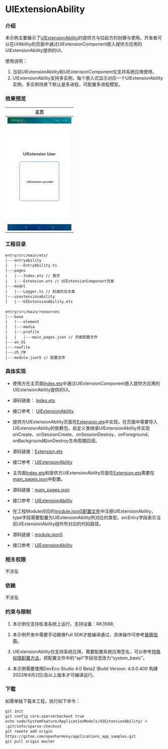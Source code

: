 # UIExtensionAbility

### 介绍

本示例主要展示了[UIExtensionAbility](https://gitee.com/openharmony/docs/tree/master/zh-cn/application-dev/reference/apis-ability-kit/js-apis-app-ability-uiExtensionAbility.md)的提供方与拉起方的创建与使用。开发者可以在UIAbility的页面中通过UIExtensionComponent嵌入提供方应用的UIExtensionAbility提供的UI。

使用说明：

1. 当前UIExtensionAbility和UIExtensionComponent仅支持系统应用使用。
2. UIExtensionAbility支持多实例，每个嵌入式显示对应一个UIExtensionAbility实例。多实例场景下默认是多进程，可配置多进程模型。

### 效果预览

| 主页                             |
| ------------------------------- |
| ![iamge](screenshots/main.png) |

### 工程目录

```
entry/src/main/ets/
|---entryability
|   |---EntryAbility.ts
|---pages
|   |---Index.ets // 首页
|   |---Extension.ets // UIExtensionComponent页面
|---model
|   |---Logger.ts // 封装的日志类
|---uiextensionability
|   |---UIExtensionAbility.ets

entry/src/main/resources
|---base
|   |---element
|   |---media
|   |---profile
|   |   |---main_pages.json // 页面配置文件
|---en_US
|---rewfile
|---zh_CN
|---module.json5 // 配置文件
```

### 具体实现

* 使用方在主页面[Index.ets](entry/src/main/ets/pages/Index.ets)中通过UIExtensionComponent嵌入提供方应用的UIExtensionAbility提供的UI。

* 源码链接： [Index.ets](entry/src/main/ets/pages/Index.ets)

* 接口参考： [UIExtensionAbility](https://gitee.com/openharmony/docs/tree/master/zh-cn/application-dev/reference/apis-ability-kit/js-apis-app-ability-uiExtensionAbility.md)

* 提供方UIExtensionAbility页面在[Extension.ets](entry/src/main/ets/pages/Extension.ets)中实现，在页面中需要导入UIExtensionAbility的依赖包，自定义类继承UIExtensionAbility并实现onCreate、onSessionCreate、onSessionDestroy、onForeground、onBackground和onDestroy生命周期回调。

* 源码链接：[Extension.ets](entry/src/main/ets/pages/Extension.ets)

* 接口参考：[UIExtensionAbility](https://gitee.com/openharmony/docs/tree/master/zh-cn/application-dev/reference/apis-ability-kit/js-apis-app-ability-uiExtensionAbility.md)

* 主页面[Index.ets](entry/src/main/ets/pages/Index.ets)和提供方UIExtensionAbility页面在[Extension.ets](entry/src/main/ets/pages/Extension.ets)需要在[main_pages.json](entry\src\main\resources\base\profile\main_pages.json)中配置。

* 源码链接：[main_pages.json](entry/src/main/resources/base/profile/main_pages.json)

* 接口参考：[UIExtensionAbility](https://gitee.com/openharmony/docs/tree/master/zh-cn/application-dev/reference/apis-ability-kit/js-apis-app-ability-uiExtensionAbility.md)

* 在工程Module对应的[module.json5配置文件](entry/src/main/module.json5)中注册UIExtensionAbility，type字段需要配置为UIExtensionAbility所对应的类型。srcEntry字段表示当前UIExtensionAbility组件所对应的代码路径。

* 源码链接：[module.json5](entry/src/main/module.json5)

* 接口参考：[UIExtensionAbility](https://gitee.com/openharmony/docs/tree/master/zh-cn/application-dev/reference/apis-ability-kit/js-apis-app-ability-uiExtensionAbility.md)

### 相关权限

不涉及

### 依赖

不涉及

### 约束与限制

1. 本示例仅支持标准系统上运行，支持设备：RK3568;
   
2. 本示例开发中需要手动替换Full SDK才能编译通过，具体操作可参考[替换指南](https://gitee.com/openharmony/docs/blob/OpenHarmony-5.0.1-Release/zh-cn/application-dev/faqs/full-sdk-switch-guide.md)。

3. UIExtensionAbility仅支持系统应用，需要配置系统应用签名，可以参考[特殊权限配置方法](https://gitee.com/openharmony/docs/blob/OpenHarmony-5.0.1-Release/zh-cn/application-dev/security/hapsigntool-overview.md)，把配置文件中的“apl”字段信息改为“system_basic”。

4. 本示例需要使用DevEco Studio 4.0 Beta2 (Build Version: 4.0.0.400 构建 2023年8月2日)及以上版本才可编译运行。

### 下载

如需单独下载本工程，执行如下命令：

```
git init
git config core.sparsecheckout true
echo code/SystemFeature/ApplicationModels/UIExtensionAbility/ > .git/info/sparse-checkout
git remote add origin https://gitee.com/openharmony/applications_app_samples.git
git pull origin master
```